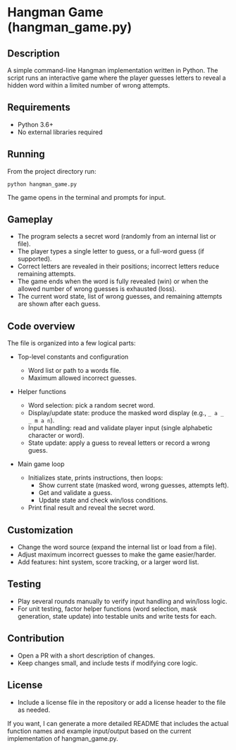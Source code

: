 # Hangman Game (hangman_game.py)

## Description
A simple command-line Hangman implementation written in Python. The script runs an interactive game where the player guesses letters to reveal a hidden word within a limited number of wrong attempts.

## Requirements
- Python 3.6+
- No external libraries required

## Running
From the project directory run:
```
python hangman_game.py
```
The game opens in the terminal and prompts for input.

## Gameplay
- The program selects a secret word (randomly from an internal list or file).
- The player types a single letter to guess, or a full-word guess (if supported).
- Correct letters are revealed in their positions; incorrect letters reduce remaining attempts.
- The game ends when the word is fully revealed (win) or when the allowed number of wrong guesses is exhausted (loss).
- The current word state, list of wrong guesses, and remaining attempts are shown after each guess.

## Code overview
The file is organized into a few logical parts:

- Top-level constants and configuration
    - Word list or path to a words file.
    - Maximum allowed incorrect guesses.

- Helper functions
    - Word selection: pick a random secret word.
    - Display/update state: produce the masked word display (e.g., `_ a _ _ m a n`).
    - Input handling: read and validate player input (single alphabetic character or word).
    - State update: apply a guess to reveal letters or record a wrong guess.

- Main game loop
    - Initializes state, prints instructions, then loops:
        - Show current state (masked word, wrong guesses, attempts left).
        - Get and validate a guess.
        - Update state and check win/loss conditions.
    - Print final result and reveal the secret word.

## Customization
- Change the word source (expand the internal list or load from a file).
- Adjust maximum incorrect guesses to make the game easier/harder.
- Add features: hint system, score tracking, or a larger word list.

## Testing
- Play several rounds manually to verify input handling and win/loss logic.
- For unit testing, factor helper functions (word selection, mask generation, state update) into testable units and write tests for each.

## Contribution
- Open a PR with a short description of changes.
- Keep changes small, and include tests if modifying core logic.

## License
- Include a license file in the repository or add a license header to the file as needed.

If you want, I can generate a more detailed README that includes the actual function names and example input/output based on the current implementation of hangman_game.py.